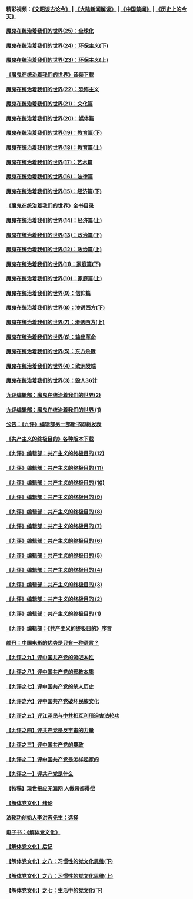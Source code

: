 #### 精彩视频：[《文昭谈古论今》](https://github.com/gfw-breaker/wenzhao/blob/master/README.md?t=11270931) | [《大陆新闻解读》](https://github.com/gfw-breaker/ntdtv-comedy/blob/master/README.md?t=11270931) | [《中国禁闻》](https://github.com/gfw-breaker/ntdtv-news/blob/master/README.md?t=11270931) | [《历史上的今天》](https://github.com/gfw-breaker/today-in-history/blob/master/README.md?t=11270931) 

#### [魔鬼在统治着我们的世界(25)：全球化](../pages/nsc422/n10788205.md?t=11270931) 

#### [魔鬼在统治着我们的世界(24)：环保主义(下)](../pages/nsc422/n10695307.md?t=11270931) 

#### [魔鬼在统治着我们的世界(23)：环保主义(上)](../pages/nsc422/n10688613.md?t=11270931) 

#### [《魔鬼在统治着我们的世界》音频下载](../pages/nsc422/n10635553.md?t=11270931) 

#### [魔鬼在统治着我们的世界(22)：恐怖主义](../pages/nsc422/n10614727.md?t=11270931) 

#### [魔鬼在统治着我们的世界(21)：文化篇](../pages/nsc422/n10597706.md?t=11270931) 

#### [魔鬼在统治着我们的世界(20)：媒体篇](../pages/nsc422/n10586579.md?t=11270931) 

#### [魔鬼在统治着我们的世界(19)：教育篇(下)](../pages/nsc422/n10564808.md?t=11270931) 

#### [魔鬼在统治着我们的世界(18)：教育篇(上)](../pages/nsc422/n10526970.md?t=11270931) 

#### [魔鬼在统治着我们的世界(17)：艺术篇](../pages/nsc422/n10499093.md?t=11270931) 

#### [魔鬼在统治着我们的世界(16)：法律篇](../pages/nsc422/n10485969.md?t=11270931) 

#### [魔鬼在统治着我们的世界(15)：经济篇(下)](../pages/nsc422/n10469975.md?t=11270931) 

#### [《魔鬼在统治着我们的世界》全书目录](../pages/nsc422/n10464261.md?t=11270931) 

#### [魔鬼在统治着我们的世界(14)：经济篇(上)](../pages/nsc422/n10457370.md?t=11270931) 

#### [魔鬼在统治着我们的世界(13)：政治篇(下)](../pages/nsc422/n10448270.md?t=11270931) 

#### [魔鬼在统治着我们的世界(12)：政治篇(上)](../pages/nsc422/n10444576.md?t=11270931) 

#### [魔鬼在统治着我们的世界(11)：家庭篇(下)](../pages/nsc422/n10440961.md?t=11270931) 

#### [魔鬼在统治着我们的世界(10)：家庭篇(上)](../pages/nsc422/n10435448.md?t=11270931) 

#### [魔鬼在统治着我们的世界(9)：信仰篇](../pages/nsc422/n10432159.md?t=11270931) 

#### [魔鬼在统治着我们的世界(8)：渗透西方(下)](../pages/nsc422/n10429603.md?t=11270931) 

#### [魔鬼在统治着我们的世界(7)：渗透西方(上)](../pages/nsc422/n10426013.md?t=11270931) 

#### [魔鬼在统治着我们的世界(6)：输出革命](../pages/nsc422/n10421536.md?t=11270931) 

#### [魔鬼在统治着我们的世界(5)：东方杀戮](../pages/nsc422/n10417707.md?t=11270931) 

#### [魔鬼在统治着我们的世界(4)：欧洲发端](../pages/nsc422/n10414890.md?t=11270931) 

#### [魔鬼在统治着我们的世界(3)：毁人36计](../pages/nsc422/n10411583.md?t=11270931) 

#### [九评编辑部：魔鬼在统治着我们的世界(2)](../pages/nsc422/n10410036.md?t=11270931) 

#### [九评编辑部：魔鬼在统治着我们的世界 (1)](../pages/nsc422/n10406825.md?t=11270931) 

#### [公告：《九评》编辑部另一部新书即将发表](../pages/nsc422/n10405104.md?t=11270931) 

#### [《共产主义的终极目的》各种版本下载](../pages/nsc422/n10022138.md?t=11270931) 

#### [《九评》编辑部：共产主义的终极目的 (12)](../pages/nsc422/n9933272.md?t=11270931) 

#### [《九评》编辑部：共产主义的终极目的 (11)](../pages/nsc422/n9924973.md?t=11270931) 

#### [《九评》编辑部：共产主义的终极目的 (10)](../pages/nsc422/n9920883.md?t=11270931) 

#### [《九评》编辑部：共产主义的终极目的 (9)](../pages/nsc422/n9916363.md?t=11270931) 

#### [《九评》编辑部：共产主义的终极目的 (8)](../pages/nsc422/n9912488.md?t=11270931) 

#### [《九评》编辑部：共产主义的终极目的 (7)](../pages/nsc422/n9901176.md?t=11270931) 

#### [《九评》编辑部：共产主义的终极目的 (6)](../pages/nsc422/n9899359.md?t=11270931) 

#### [《九评》编辑部：共产主义的终极目的 (5)](../pages/nsc422/n9893174.md?t=11270931) 

#### [《九评》编辑部：共产主义的终极目的 (4)](../pages/nsc422/n9891246.md?t=11270931) 

#### [《九评》编辑部：共产主义的终极目的 (3)](../pages/nsc422/n9879879.md?t=11270931) 

#### [《九评》编辑部：共产主义的终极目的 (2)](../pages/nsc422/n9876205.md?t=11270931) 

#### [《九评》编辑部：共产主义的终极目的 (1)](../pages/nsc422/n9865857.md?t=11270931) 

#### [《九评》编辑部：《共产主义的终极目的》序言](../pages/nsc422/n9862666.md?t=11270931) 

#### [颜丹：中国电影的优势是只有一种语言？](../pages/nsc422/n9583062.md?t=11270931) 

#### [【九评之九】评中国共产党的流氓本性](../pages/nsc422/n737542.md?t=11270931) 

#### [【九评之八】评中国共产党的邪教本质](../pages/nsc422/n735942.md?t=11270931) 

#### [【九评之七】评中国共产党的杀人历史](../pages/nsc422/n733806.md?t=11270931) 

#### [【九评之六】评中国共产党破坏民族文化](../pages/nsc422/n731667.md?t=11270931) 

#### [【九评之五】评江泽民与中共相互利用迫害法轮功](../pages/nsc422/n730058.md?t=11270931) 

#### [【九评之四】评共产党是反宇宙的力量](../pages/nsc422/n727814.md?t=11270931) 

#### [【九评之三】评中国共产党的暴政](../pages/nsc422/n725597.md?t=11270931) 

#### [【九评之二】评中国共产党是怎样起家的](../pages/nsc422/n723946.md?t=11270931) 

#### [【九评之一】评共产党是什么](../pages/nsc422/n722529.md?t=11270931) 

#### [【特稿】现世报应无漏网 人做恶都得偿](../pages/nsc422/n4215167.md?t=11270931) 

#### [【解体党文化】绪论](../pages/nsc422/n1449356.md?t=11270931) 

#### [法轮功创始人李洪志先生：选择](../pages/nsc422/n3580738.md?t=11270931) 

#### [电子书：《解体党文化》](../pages/nsc422/n1573484.md?t=11270931) 

#### [【解体党文化】后记](../pages/nsc422/n1531999.md?t=11270931) 

#### [【解体党文化】之八：习惯性的党文化思维(下)](../pages/nsc422/n1526477.md?t=11270931) 

#### [【解体党文化】之八：习惯性的党文化思维(上)](../pages/nsc422/n1520631.md?t=11270931) 

#### [【解体党文化】之七：生活中的党文化(下)](../pages/nsc422/n1513446.md?t=11270931) 

